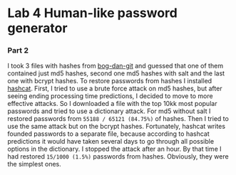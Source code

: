 # Lab 4 Human-like password generator

### Part 2
I took 3 files with hashes from [bog-dan-git](https://github.com/bog-dan-git) and guessed that one of them contained just md5 hashes, 
second one md5 hashes with salt and the last one with bcrypt hashes. To restore passwords from hashes I installed [hashcat](https://hashcat.net/hashcat/). 
First, I tried to use a brute force attack on md5 hashes, but after seeing ending processing time predictions, I decided to move to more effective attacks.
So I downloaded a file with the top 10kk most popular passwords and tried to use a dictionary attack. For md5 without salt I restored passwords from `55188 / 65121 (84.75%)` of hashes.
Then I tried to use the same attack but on the bcrypt hashes. Fortunately, hashcat writes founded passwords to a separate file, because according to hashcat predictions 
it would have taken several days to go through all possible options in the dictionary. I stopped the attack after an hour. By that time I had restored `15/1000 (1.5%)` passwords from hashes.
Obviously, they were the simplest ones. 